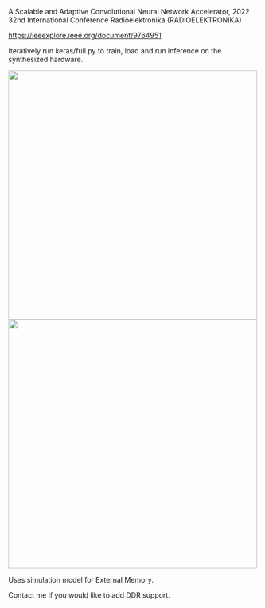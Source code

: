 A Scalable and Adaptive Convolutional Neural Network Accelerator, 2022 32nd International Conference Radioelektronika (RADIOELEKTRONIKA)

https://ieeexplore.ieee.org/document/9764951

Iteratively run keras/full.py to train, load and run inference on the synthesized hardware.


<img src="https://github.com/user-attachments/assets/4100e1c1-5b74-40a7-bcf5-5a9bb88b7338"  width="500" >

<img src="https://github.com/user-attachments/assets/3fed2894-618a-4c92-b10b-0a1c6f970d6a"  width="500" >



Uses simulation model for External Memory.

Contact me if you would like to add DDR support.
